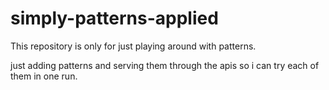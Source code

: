 # simply-patterns-applied
This repository is only for just playing around with patterns.

just adding patterns and serving them through the apis so i can try each of them in one run.
